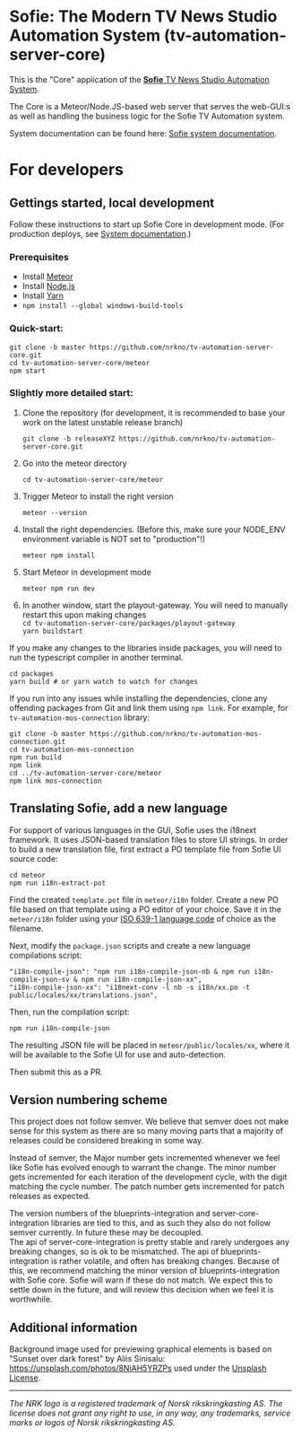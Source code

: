 # Sofie: The Modern TV News Studio Automation System (tv-automation-server-core)

This is the "Core" application of the [**Sofie** TV News Studio Automation System](https://github.com/nrkno/Sofie-TV-automation/).

The Core is a Meteor/Node.JS-based web server that serves the web-GUI:s as well as handling the business logic for the Sofie TV Automation system.

System documentation can be found here: [Sofie system documentation](https://sofie.gitbook.io/sofie-tv-automation/documentation).

# For developers

## Gettings started, local development

Follow these instructions to start up Sofie Core in development mode. (For production deploys, see [System documentation](https://sofie.gitbook.io/sofie-tv-automation/documentation/installation).)

### Prerequisites

- Install [Meteor](https://www.meteor.com/install)
- Install [Node.js](https://nodejs.org)
- Install [Yarn](https://yarnpkg.com)
- `npm install --global windows-build-tools`

### Quick-start:

```
git clone -b master https://github.com/nrkno/tv-automation-server-core.git
cd tv-automation-server-core/meteor
npm start
```

### Slightly more detailed start:

1. Clone the repository (for development, it is recommended to base your work on the latest unstable release branch)

   `git clone -b releaseXYZ https://github.com/nrkno/tv-automation-server-core.git`

2. Go into the meteor directory

   `cd tv-automation-server-core/meteor`

3. Trigger Meteor to install the right version

   `meteor --version`

4. Install the right dependencies. (Before this, make sure your NODE_ENV environment variable is NOT set to "production"!)

   `meteor npm install`

5. Start Meteor in development mode

   `meteor npm run dev`

6. In another window, start the playout-gateway. You will need to manually restart this upon making changes  
   `cd tv-automation-server-core/packages/playout-gateway`  
   `yarn buildstart`

If you make any changes to the libraries inside packages, you will need to run the typescript compiler in another terminal.

```
cd packages
yarn build # or yarn watch to watch for changes
```

If you run into any issues while installing the dependencies, clone any offending packages from Git and link them using `npm link`. For example, for `tv-automation-mos-connection` library:

```
git clone -b master https://github.com/nrkno/tv-automation-mos-connection.git
cd tv-automation-mos-connection
npm run build
npm link
cd ../tv-automation-server-core/meteor
npm link mos-connection
```

## Translating Sofie, add a new language

For support of various languages in the GUI, Sofie uses the i18next framework. It uses JSON-based translation files to store UI strings. In order to build a new translation file, first extract a PO template file from Sofie UI source code:

```
cd meteor
npm run i18n-extract-pot
```

Find the created `template.pot` file in `meteor/i18n` folder. Create a new PO file based on that template using a PO editor of your choice. Save it in the `meteor/i18n` folder using your [ISO 639-1 language code](https://en.wikipedia.org/wiki/List_of_ISO_639-1_codes) of choice as the filename.

Next, modify the `package.json` scripts and create a new language compilations script:

```
"i18n-compile-json": "npm run i18n-compile-json-nb & npm run i18n-compile-json-sv & npm run i18n-compile-json-xx",
"i18n-compile-json-xx": "i18next-conv -l nb -s i18n/xx.po -t public/locales/xx/translations.json",
```

Then, run the compilation script:

```
npm run i18n-compile-json
```

The resulting JSON file will be placed in `meteor/public/locales/xx`, where it will be available to the Sofie UI for use and auto-detection.

Then submit this as a PR.

## Version numbering scheme

This project does not follow semver. We believe that semver does not make sense for this system as there are so many moving parts that a majority of releases could be considered breaking in some way.

Instead of semver, the Major number gets incremented whenever we feel like Sofie has evolved enough to warrant the change. The minor number gets incremented for each iteration of the development cycle, with the digit matching the cycle number. The patch number gets incremented for patch releases as expected.

The version numbers of the blueprints-integration and server-core-integration libraries are tied to this, and as such they also do not follow semver currently. In future these may be decoupled.  
The api of server-core-integration is pretty stable and rarely undergoes any breaking changes, so is ok to be mismatched.
The api of blueprints-integration is rather volatile, and often has breaking changes. Because of this, we recommend matching the minor version of blueprints-integration with Sofie core. Sofie will warn if these do not match. We expect this to settle down in the future, and will review this decision when we feel it is worthwhile.

## Additional information

Background image used for previewing graphical elements is based on "Sunset over dark forest" by Aliis Sinisalu: https://unsplash.com/photos/8NiAH5YRZPs used under the [Unsplash License](https://unsplash.com/license).

---

_The NRK logo is a registered trademark of Norsk rikskringkasting AS. The license does not grant any right to use, in any way, any trademarks, service marks or logos of Norsk rikskringkasting AS._
